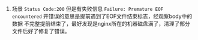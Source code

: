 1. 场景 `Status Code:200` 但是有失败信息 `Failure: Premature EOF encountered` 开错误的意思是提前遇到了EOF文件结束标志，经观察body中的数据
不完整提前结束了，最好发现是nginx所在的机器磁盘满了，清理了部分文件后好了修复了错误。  
